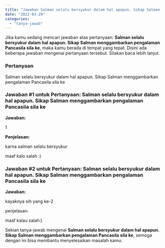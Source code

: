 ```yaml
---
title: "Jawaban Salman selalu bersyukur dalam hal apapun. Sikap Salman menggambarkan pengalaman Pancasila sila ke"
date: "2022-03-29"
categories: 
  - "tanya-jawab"
---
```


Jika kamu sedang mencari jawaban atas pertanyaan: **Salman selalu bersyukur dalam hal apapun. Sikap Salman menggambarkan pengalaman Pancasila sila ke**, maka kamu berada di tempat yang tepat. Disini ada beberapa jawaban mengenai pertanyaan tersebut. Silakan baca lebih lanjut.

### Pertanyaan

Salman selalu bersyukur dalam hal apapun. Sikap Salman menggambarkan pengalaman Pancasila sila ke

### Jawaban #1 untuk Pertanyaan: Salman selalu bersyukur dalam hal apapun. Sikap Salman menggambarkan pengalaman Pancasila sila ke

**Jawaban:**

1

**Penjelasan:**

karna salman selalu bersyukur

maaf kalo salah :)

### Jawaban #2 untuk Pertanyaan: Salman selalu bersyukur dalam hal apapun. Sikap Salman menggambarkan pengalaman Pancasila sila ke

**Jawaban:**

kayaknya sih yang ke-2

penjelasan:

maaf kalau salah:)

Sekian tanya-jawab mengenai **Salman selalu bersyukur dalam hal apapun. Sikap Salman menggambarkan pengalaman Pancasila sila ke**, semoga dengan ini bisa membantu menyelesaikan masalah kamu.

